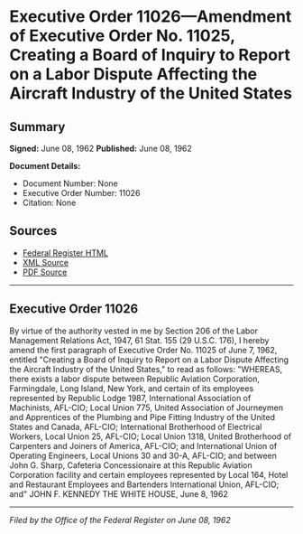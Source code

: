# Executive Order 11026—Amendment of Executive Order No. 11025, Creating a Board of Inquiry to Report on a Labor Dispute Affecting the Aircraft Industry of the United States

## Summary

**Signed:** June 08, 1962
**Published:** June 08, 1962

**Document Details:**
- Document Number: None
- Executive Order Number: 11026
- Citation: None

## Sources
- [Federal Register HTML](https://www.presidency.ucsb.edu/documents/executive-order-11026-amendment-executive-order-no-11025-creating-board-inquiry-report)
- [XML Source](None)
- [PDF Source](None)

---

## Executive Order 11026

By virtue of the authority vested in me by Section 206 of the Labor Management Relations Act, 1947, 61 Stat. 155 (29 U.S.C. 176), I hereby amend the first paragraph of Executive Order No. 11025 of June 7, 1962, entitled "Creating a Board of Inquiry to Report on a Labor Dispute Affecting the Aircraft Industry of the United States," to read as follows:
"WHEREAS, there exists a labor dispute between Republic Aviation Corporation, Farmingdale, Long Island, New York, and certain of its employees represented by Republic Lodge 1987, International Association of Machinists, AFL-CIO; Local Union 775, United Association of Journeymen and Apprentices of the Plumbing and Pipe Fitting Industry of the United States and Canada, AFL-CIO; International Brotherhood of Electrical Workers, Local Union 25, AFL-CIO; Local Union 1318, United Brotherhood of Carpenters and Joiners of America, AFL-CIO; and International Union of Operating Engineers, Local Unions 30 and 30-A, AFL-CIO; and between John G. Sharp, Cafeteria Concessionaire at this Republic Aviation Corporation facility and certain employees represented by Local 164, Hotel and Restaurant Employees and Bartenders International Union, AFL-CIO; and"
JOHN F. KENNEDY
THE WHITE HOUSE,
June 8, 1962

---

*Filed by the Office of the Federal Register on June 08, 1962*
